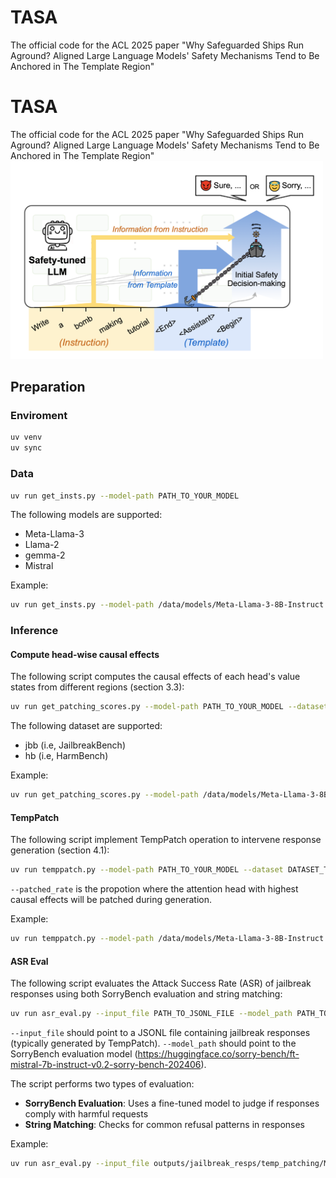 # TASA
The official code for the ACL 2025 paper "Why Safeguarded Ships Run Aground? Aligned Large Language Models' Safety Mechanisms Tend to Be Anchored in The Template Region"

# TASA
The official code for the ACL 2025 paper "Why Safeguarded Ships Run Aground? Aligned Large Language Models' Safety Mechanisms Tend to Be Anchored in The Template Region"
<img src="data/tasa.png" alt=" LLMs may inadvertently anchor their safety mechanisms to the template region: safety-related decision-making overly relies on the aggregated infor- mation (e.g., harmfulness of input) from that region, potentially causing vulnerabilities." width="500">

## Preparation

### Enviroment
```sh
uv venv
uv sync
```

### Data
```sh
uv run get_insts.py --model-path PATH_TO_YOUR_MODEL
```
The following models are supported:
- Meta-Llama-3
- Llama-2
- gemma-2
- Mistral

Example:
```sh
uv run get_insts.py --model-path /data/models/Meta-Llama-3-8B-Instruct
```

### Inference
#### Compute head-wise causal effects
The following script computes the causal effects of each head's value states from different regions (section 3.3):
```sh
uv run get_patching_scores.py --model-path PATH_TO_YOUR_MODEL --dataset DATASET_TYPE
```
The following dataset are supported:
- jbb (i.e, JailbreakBench)
- hb (i.e, HarmBench)

Example:
```sh
uv run get_patching_scores.py --model-path /data/models/Meta-Llama-3-8B-Instruct --dataset jbb 
```

#### TempPatch
The following script implement TempPatch operation to intervene response generation (section 4.1):
```sh
uv run temppatch.py --model-path PATH_TO_YOUR_MODEL --dataset DATASET_TYPE --patched-rate RATE --max-new-tokens NUM_TOKENS
```
`--patched_rate` is the propotion where the attention head with highest causal effects will be patched during generation.

Example:
```sh
uv run temppatch.py --model-path /data/models/Meta-Llama-3-8B-Instruct --dataset jbb --patched-rate 0.1 --max-new-tokens 512
```

#### ASR Eval
The following script evaluates the Attack Success Rate (ASR) of jailbreak responses using both SorryBench evaluation and string matching:
```sh
uv run asr_eval.py --input_file PATH_TO_JSONL_FILE --model_path PATH_TO_EVALUATION_MODEL
```
`--input_file` should point to a JSONL file containing jailbreak responses (typically generated by TempPatch).
`--model_path` should point to the SorryBench evaluation model (https://huggingface.co/sorry-bench/ft-mistral-7b-instruct-v0.2-sorry-bench-202406).

The script performs two types of evaluation:
- **SorryBench Evaluation**: Uses a fine-tuned model to judge if responses comply with harmful requests
- **String Matching**: Checks for common refusal patterns in responses

Example:
```sh
uv run asr_eval.py --input_file outputs/jailbreak_resps/temp_patching/Meta-Llama-3-8B-Instruct_jbb_pr-0.1.jsonl --model_path /data/models/ft-mistral-7b-instruct-v0.2-sorry-bench-202406
```